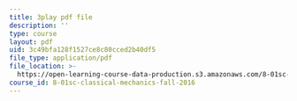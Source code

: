 ```yaml
---
title: 3play pdf file
description: ''
type: course
layout: pdf
uid: 3c49bfa128f1527ce8c80cced2b40df5
file_type: application/pdf
file_location: >-
  https://open-learning-course-data-production.s3.amazonaws.com/8-01sc-classical-mechanics-fall-2016/3c49bfa128f1527ce8c80cced2b40df5_IV9NhNIrrDw.pdf
course_id: 8-01sc-classical-mechanics-fall-2016
---
```

